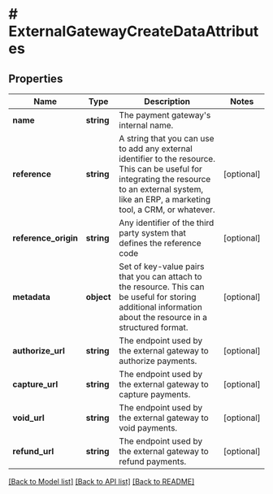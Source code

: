# # ExternalGatewayCreateDataAttributes

## Properties

Name | Type | Description | Notes
------------ | ------------- | ------------- | -------------
**name** | **string** | The payment gateway&#39;s internal name. |
**reference** | **string** | A string that you can use to add any external identifier to the resource. This can be useful for integrating the resource to an external system, like an ERP, a marketing tool, a CRM, or whatever. | [optional]
**reference_origin** | **string** | Any identifier of the third party system that defines the reference code | [optional]
**metadata** | **object** | Set of key-value pairs that you can attach to the resource. This can be useful for storing additional information about the resource in a structured format. | [optional]
**authorize_url** | **string** | The endpoint used by the external gateway to authorize payments. | [optional]
**capture_url** | **string** | The endpoint used by the external gateway to capture payments. | [optional]
**void_url** | **string** | The endpoint used by the external gateway to void payments. | [optional]
**refund_url** | **string** | The endpoint used by the external gateway to refund payments. | [optional]

[[Back to Model list]](../../README.md#models) [[Back to API list]](../../README.md#endpoints) [[Back to README]](../../README.md)
